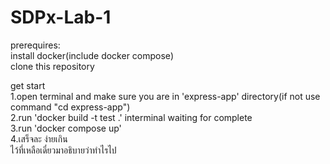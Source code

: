 # SDPx-Lab-1
prerequires:  
    install docker(include docker compose)  
    clone this repository  

get start  
    1.open terminal and make sure you are in 'express-app' directory(if not use command "cd express-app")  
    2.run 'docker build -t test .' interminal waiting for complete  
    3.run 'docker compose up'  
    4.เสร็จละ ง่ายเกิน  
ไว้ที่เหลือเดี๋ยวมาอธิบายว่าทำไรไป